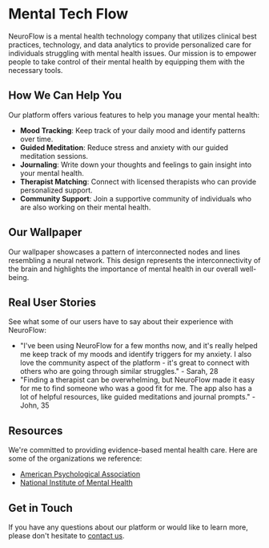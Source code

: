 <!--font:Open Sans-->

# Mental Tech Flow

NeuroFlow is a mental health technology company that utilizes clinical best practices, technology, and data analytics to provide personalized care for individuals struggling with mental health issues. Our mission is to empower people to take control of their mental health by equipping them with the necessary tools.

## How We Can Help You

Our platform offers various features to help you manage your mental health:

- **Mood Tracking**: Keep track of your daily mood and identify patterns over time.
- **Guided Meditation**: Reduce stress and anxiety with our guided meditation sessions.
- **Journaling**: Write down your thoughts and feelings to gain insight into your mental health.
- **Therapist Matching**: Connect with licensed therapists who can provide personalized support.
- **Community Support**: Join a supportive community of individuals who are also working on their mental health.

## Our Wallpaper

Our wallpaper showcases a pattern of interconnected nodes and lines resembling a neural network. This design represents the interconnectivity of the brain and highlights the importance of mental health in our overall well-being.

## Real User Stories

See what some of our users have to say about their experience with NeuroFlow:

- "I've been using NeuroFlow for a few months now, and it's really helped me keep track of my moods and identify triggers for my anxiety. I also love the community aspect of the platform - it's great to connect with others who are going through similar struggles." - Sarah, 28
- "Finding a therapist can be overwhelming, but NeuroFlow made it easy for me to find someone who was a good fit for me. The app also has a lot of helpful resources, like guided meditations and journal prompts." - John, 35

## Resources

We're committed to providing evidence-based mental health care. Here are some of the organizations we reference:

- [American Psychological Association](#apa)
- [National Institute of Mental Health](#nimh)

## Get in Touch

If you have any questions about our platform or would like to learn more, please don't hesitate to [contact us](#contact).

<!--

Write me content for website with wallpaper which alt text is:

"A pattern of interconnected nodes and lines resembling a neural network"

The name/title of the page should not be 1:1 copy of the alt text but rather a real content of the website which is using this wallpaper.

- Use markdown format 
- Start with heading
- Heading should be short and concise
- The content should look like a real website 
- The website should not be about the wallpaper, wallpaper is just a related background
- Heading should be contain work "wallpaper" or "background"
- Include real sections like references, contact, user stories, etc. use things relevant to the page purpose.
- Feel free to use structure like headings, bullets, numbering, blockquotes, paragraphs, horizontal lines, etc.
- You can use formatting like bold or _italic_
- You can include UTF-8 emojis
- Links should be only #hash anchors (and you can refer to the document itself)
- Do not include images


---


# NeuroFlow - Enhancing Mental Health through Technology

NeuroFlow is a mental health technology company dedicated to improving the lives of individuals struggling with mental health issues. Our platform combines clinical best practices, technology, and data analytics to provide personalized care for our users.

## Our Mission

At NeuroFlow, we believe that everyone deserves access to quality mental health care. Our mission is to empower individuals to take control of their mental health by providing them with the tools they need to achieve their goals.

## How We Can Help You

Our platform offers a variety of features to help you manage your mental health:

- **Mood Tracking**: Keep track of your daily mood and identify patterns over time.
- **Guided Meditation**: Reduce stress and anxiety with our guided meditation sessions.
- **Journaling**: Write down your thoughts and feelings to gain insight into your mental health.
- **Therapist Matching**: Connect with licensed therapists who can provide personalized support.
- **Community Support**: Join a supportive community of individuals who are also working on their mental health.

## Our Wallpaper

Our wallpaper features a pattern of interconnected nodes and lines resembling a neural network. This design represents the interconnectedness of the brain and the importance of mental health in our overall well-being.

## User Stories

"I've been using NeuroFlow for a few months now, and it's really helped me keep track of my moods and identify triggers for my anxiety. I also love the community aspect of the platform - it's great to connect with others who are going through similar struggles." - Sarah, 28

"Finding a therapist can be overwhelming, but NeuroFlow made it easy for me to find someone who was a good fit for me. The app also has a lot of helpful resources, like guided meditations and journal prompts." - John, 35

## References

- [American Psychological Association](#apa)
- [National Institute of Mental Health](#nimh)

## Contact Us

If you have any questions about our platform or would like to learn more, please don't hesitate to [contact us](#contact).


---


Heading is too long, rewrite whole content.


---


# Enhancing Mental Health through Technology with NeuroFlow

NeuroFlow is a mental health technology company that combines clinical best practices, technology, and data analytics to provide personalized care for individuals struggling with mental health issues. Our mission is to empower people to take control of their mental health by providing them with the tools they need to achieve their goals.

## How We Can Help You

Our platform offers a variety of features to help you manage your mental health:

- **Mood Tracking**: Keep track of your daily mood and identify patterns over time.
- **Guided Meditation**: Reduce stress and anxiety with our guided meditation sessions.
- **Journaling**: Write down your thoughts and feelings to gain insight into your mental health.
- **Therapist Matching**: Connect with licensed therapists who can provide personalized support.
- **Community Support**: Join a supportive community of individuals who are also working on their mental health.

## Our Wallpaper

Our wallpaper is a pattern of interconnected nodes and lines resembling a neural network. This design represents the interconnectedness of the brain and the importance of mental health in our overall well-being.

## Real User Stories

"I've been using NeuroFlow for a few months now, and it's really helped me keep track of my moods and identify triggers for my anxiety. I also love the community aspect of the platform - it's great to connect with others who are going through similar struggles." - Sarah, 28

"Finding a therapist can be overwhelming, but NeuroFlow made it easy for me to find someone who was a good fit for me. The app also has a lot of helpful resources, like guided meditations and journal prompts." - John, 35

## Resources

We are committed to providing evidence-based mental health care. Here are some of the organizations we reference:

- [American Psychological Association](#apa)
- [National Institute of Mental Health](#nimh)

## Get in Touch

If you have any questions about our platform or would like to learn more, please don't hesitate to [contact us](#contact).


---


Heading is too long, rewrite whole content.


---


# NeuroFlow: Technology-Enabled Mental Health Care

NeuroFlow is a mental health technology company that leverages clinical best practices, technology, and data analytics to provide personalized care for individuals dealing with mental health issues. Our goal is to empower people to take control of their mental health by providing them with the tools they need to achieve their goals.

## How We Can Help You

Our platform offers a range of features to help you manage your mental health:

- **Mood Tracking**: Keep track of your daily mood and identify patterns over time.
- **Guided Meditation**: Reduce stress and anxiety with our guided meditation sessions.
- **Journaling**: Write down your thoughts and feelings to gain insight into your mental health.
- **Therapist Matching**: Connect with licensed therapists who can provide personalized support.
- **Community Support**: Join a supportive community of individuals who are also working on their mental health.

## Our Wallpaper

Our wallpaper features a pattern of interconnected nodes and lines resembling a neural network. This design represents the interconnectedness of the brain and the importance of mental health in our overall well-being.

## Real User Stories

Here's what some of our users have to say about their experience with NeuroFlow:

- "I've been using NeuroFlow for a few months now, and it's really helped me keep track of my moods and identify triggers for my anxiety. I also love the community aspect of the platform - it's great to connect with others who are going through similar struggles." - Sarah, 28
- "Finding a therapist can be overwhelming, but NeuroFlow made it easy for me to find someone who was a good fit for me. The app also has a lot of helpful resources, like guided meditations and journal prompts." - John, 35

## Resources

We're committed to providing evidence-based mental health care. Here are some of the organizations we reference:

- [American Psychological Association](#apa)
- [National Institute of Mental Health](#nimh)

## Get in Touch

If you have any questions about our platform or would like to learn more, please don't hesitate to [contact us](#contact).


---


Heading is too long, rewrite whole content.


---


# NeuroFlow: Personalized Mental Health Care with Technology

NeuroFlow is a mental health technology company that utilizes clinical best practices, technology, and data analytics to provide personalized care for individuals struggling with mental health issues. Our mission is to empower people to take control of their mental health by equipping them with the necessary tools.

## How We Can Help You

Our platform offers various features to help you manage your mental health:

- **Mood Tracking**: Keep track of your daily mood and identify patterns over time.
- **Guided Meditation**: Reduce stress and anxiety with our guided meditation sessions.
- **Journaling**: Write down your thoughts and feelings to gain insight into your mental health.
- **Therapist Matching**: Connect with licensed therapists who can provide personalized support.
- **Community Support**: Join a supportive community of individuals who are also working on their mental health.

## Our Wallpaper

Our wallpaper showcases a pattern of interconnected nodes and lines resembling a neural network. This design represents the interconnectivity of the brain and highlights the importance of mental health in our overall well-being.

## Real User Stories

See what some of our users have to say about their experience with NeuroFlow:

- "I've been using NeuroFlow for a few months now, and it's really helped me keep track of my moods and identify triggers for my anxiety. I also love the community aspect of the platform - it's great to connect with others who are going through similar struggles." - Sarah, 28
- "Finding a therapist can be overwhelming, but NeuroFlow made it easy for me to find someone who was a good fit for me. The app also has a lot of helpful resources, like guided meditations and journal prompts." - John, 35

## Resources

We're committed to providing evidence-based mental health care. Here are some of the organizations we reference:

- [American Psychological Association](#apa)
- [National Institute of Mental Health](#nimh)

## Get in Touch

If you have any questions about our platform or would like to learn more, please don't hesitate to [contact us](#contact).


---


Write me a Google font which is best fitting for the website.

Pick from the list:
- Futura
- Exo 2
- Poppins
- IBM Plex Sans
- Open Sans
- Roboto
- Raleway
- Dancing Script
- Montserrat
- Lato
- Alegreya
- Playfair Display
- Orbitron
- Lobster
- Inter
- Great Vibes
- Barlow Condensed


Write just the font name nothing else.


---


I recommend using the "Open Sans" font for your website.

-->

